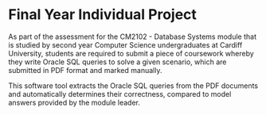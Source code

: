 # Final Year Individual Project
As part of the assessment for the CM2102 - Database Systems module that is studied by second year Computer Science undergraduates at Cardiff University, students are required to submit a piece of coursework whereby they write Oracle SQL queries to solve a given scenario, which are submitted in PDF format and marked manually.

This software tool extracts the Oracle SQL queries from the PDF documents and automatically determines their correctness, compared to model answers provided by the module leader. 
